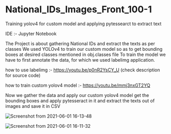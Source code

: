 # National_IDs_Images_Front_100-1
Training yolov4 for custom model and applying pytessearct to extract text


IDE :- Jupyter Notebook

The Project is about gathering National IDs and extract the texts as per classes
We used YOLOv4 to train our custom model so as to get bounding boxes at desired classes mentioned in obj.classes file
To train the model we have to first annotate the data, for which we used labelimg application.


how to use labelimg :- https://youtu.be/p0nR2YsCY_U (check description for source code)

how to train custom yolov4 model :- https://youtu.be/mmj3nxGT2YQ

Now we gather the data and apply our custom yolov4 model get the bounding boxes and apply pytesseract in it and extract the texts out of images and save it in CSV 


![Screenshot from 2021-06-01 16-13-48](https://user-images.githubusercontent.com/78467404/120310788-63f8f180-c2f4-11eb-9aab-007a656c7cf0.png)


![Screenshot from 2021-06-01 16-11-32](https://user-images.githubusercontent.com/78467404/120310565-25fbcd80-c2f4-11eb-81ee-cdb02bd7efa4.png)
